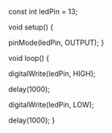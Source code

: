 const int ledPin = 13;

void setup() {

  pinMode(ledPin, OUTPUT);
}

void loop() {
 
  digitalWrite(ledPin, HIGH);
  
  delay(1000);
  
  digitalWrite(ledPin, LOW);
 
  delay(1000);
}
